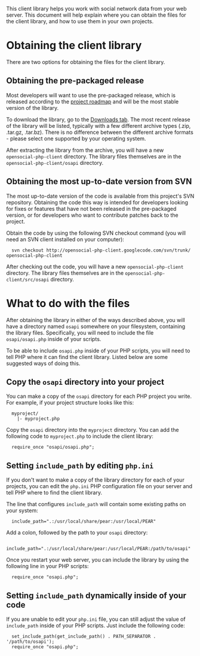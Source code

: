 This client library helps you work with social network data from your web server.  This document will help explain where you can obtain the files for the client library, and how to use them in your own projects.



# Obtaining the client library #

There are two options for obtaining the files for the client library.

## Obtaining the pre-packaged release ##
Most developers will want to use the pre-packaged release, which is released according to the [project roadmap](ProjectRoadmap.md) and will be the most stable version of the library.

To download the library, go to the [Downloads tab](http://code.google.com/p/opensocial-php-client/downloads/list).  The most recent release of the library will be listed, typically with a few different archive types (.zip, .tar.gz, .tar.bz).  There is no difference between the different archive formats - please select one supported by your operating system.

After extracting the library from the archive, you will have a new `opensocial-php-client` directory.  The library files themselves are in the `opensocial-php-client/osapi` directory.

## Obtaining the most up-to-date version from SVN ##
The most up-to-date version of the code is available from this project's SVN repository.  Obtaining the code this way is intended for developers looking for fixes or features that have not been released in the pre-packaged version, or for developers who want to contribute patches back to the project.

Obtain the code by using the following SVN checkout command (you will need an SVN client installed on your computer):
```
  svn checkout http://opensocial-php-client.googlecode.com/svn/trunk/ opensocial-php-client
```

After checking out the code, you will have a new `opensocial-php-client` directory.  The library files themselves are in the `opensocial-php-client/src/osapi` directory.


# What to do with the files #

After obtaining the library in either of the ways described above, you will have a directory named `osapi` somewhere on your filesystem, containing the library files.  Specifically, you will need to include the file `osapi/osapi.php` inside of your scripts.

To be able to include `osapi.php` inside of your PHP scripts, you will need to tell PHP where it can find the client library.  Listed below are some suggested ways of doing this.

## Copy the `osapi` directory into your project ##

You can make a copy of the `osapi` directory for each PHP project you write.  For example, if your project structure looks like this:
```
  myproject/
    |- myproject.php
```

Copy the `osapi` directory into the `myproject` directory.  You can add the following code to `myproject.php` to include the client library:
```
  require_once "osapi/osapi.php";
```

## Setting `include_path` by editing `php.ini` ##

If you don't want to make a copy of the library directory for each of your projects, you can edit the `php.ini` PHP configuration file on your server and tell PHP where to find the client library.

The line that configures `include_path` will contain some existing paths on your system:
```
  include_path=".:/usr/local/share/pear:/usr/local/PEAR"
```

Add a colon, followed by the path to your `osapi` directory:
```
  include_path=".:/usr/local/share/pear:/usr/local/PEAR:/path/to/osapi"
```

Once you restart your web server, you can include the library by using the following line in your PHP scripts:
```
  require_once "osapi.php";
```

## Setting `include_path` dynamically inside of your code ##

If you are unable to edit your `php.ini` file, you can still adjust the value of `include_path` inside of your PHP scripts.  Just include the following code:
```
  set_include_path(get_include_path() . PATH_SEPARATOR . '/path/to/osapi');
  require_once "osapi.php";
```